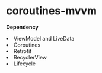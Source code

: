 # coroutines-mvvm

<b>Dependency</b>
<li>ViewModel and LiveData</li>
<li>Coroutines</li>
<li>Retrofit</li>
<li>RecyclerView</li>
<li>Lifecycle</li>
